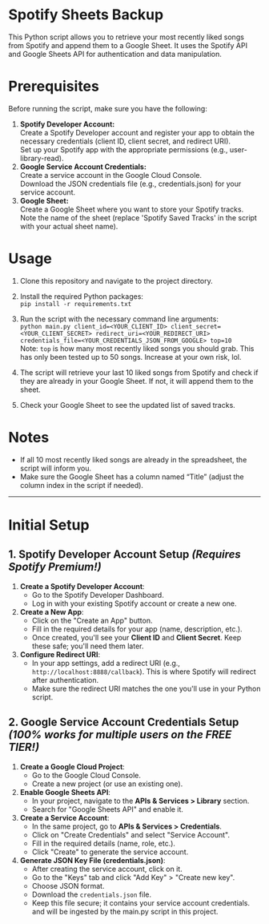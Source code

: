 # Spotify Sheets Backup
This Python script allows you to retrieve your most recently liked songs from Spotify and append them to a Google Sheet. It uses the Spotify API and Google Sheets API for authentication and data manipulation.

# Prerequisites
Before running the script, make sure you have the following:

1. **Spotify Developer Account:**
<br>Create a Spotify Developer account and register your app to obtain the necessary credentials (client ID, client secret, and redirect URI).
<br>Set up your Spotify app with the appropriate permissions (e.g., user-library-read).
2. **Google Service Account Credentials:**
<br>Create a service account in the Google Cloud Console.
<br>Download the JSON credentials file (e.g., credentials.json) for your service account.
3. **Google Sheet:**
<br>Create a Google Sheet where you want to store your Spotify tracks.
<br>Note the name of the sheet (replace 'Spotify Saved Tracks' in the script with your actual sheet name).

# Usage
1. Clone this repository and navigate to the project directory.
2. Install the required Python packages:
   <br>`pip install -r requirements.txt`

4. Run the script with the necessary command line arguments:
  <br>`python main.py client_id=<YOUR_CLIENT_ID> client_secret=<YOUR_CLIENT_SECRET> redirect_uri=<YOUR_REDIRECT_URI> credentials_file=<YOUR_CREDENTIALS_JSON_FROM_GOOGLE> top=10`
  <br> Note: `top` is how many most recently liked songs you should grab. This has only been tested up to 50 songs. Increase at your own risk, lol.

6. The script will retrieve your last 10 liked songs from Spotify and check if they are already in your Google Sheet. If not, it will append them to the sheet.
7. Check your Google Sheet to see the updated list of saved tracks.

# Notes
* If all 10 most recently liked songs are already in the spreadsheet, the script will inform you.
* Make sure the Google Sheet has a column named “Title” (adjust the column index in the script if needed).

----------
# Initial Setup

## 1. Spotify Developer Account Setup *(Requires Spotify Premium!)*
1. **Create a Spotify Developer Account**:
    - Go to the Spotify Developer Dashboard.
    - Log in with your existing Spotify account or create a new one.
2. **Create a New App**:
    - Click on the "Create an App" button.
    - Fill in the required details for your app (name, description, etc.).
    - Once created, you'll see your **Client ID** and **Client Secret**. Keep these safe; you'll need them later.
3. **Configure Redirect URI**:
    - In your app settings, add a redirect URI (e.g., `http://localhost:8888/callback`). This is where Spotify will redirect after authentication.
    - Make sure the redirect URI matches the one you'll use in your Python script.

## 2. Google Service Account Credentials Setup *(100% works for multiple users on the FREE TIER!)*
1. **Create a Google Cloud Project**:
    - Go to the Google Cloud Console.
    - Create a new project (or use an existing one).
2. **Enable Google Sheets API**:
    - In your project, navigate to the **APIs & Services > Library** section.
    - Search for "Google Sheets API" and enable it.
3. **Create a Service Account**:
    - In the same project, go to **APIs & Services > Credentials**.
    - Click on "Create Credentials" and select "Service Account".
    - Fill in the required details (name, role, etc.).
    - Click "Create" to generate the service account.
4. **Generate JSON Key File (credentials.json)**:
    - After creating the service account, click on it.
    - Go to the "Keys" tab and click "Add Key" > "Create new key".
    - Choose JSON format.
    - Download the `credentials.json` file.
    - Keep this file secure; it contains your service account credentials. and will be ingested by the main.py script in this project.

